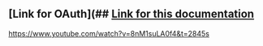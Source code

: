 ## [Link for OAuth](## [Link for this documentation](https://www.youtube.com/watch?v=8nM1suLA0f4&t=2845s)

<https://www.youtube.com/watch?v=8nM1suLA0f4&t=2845s>
